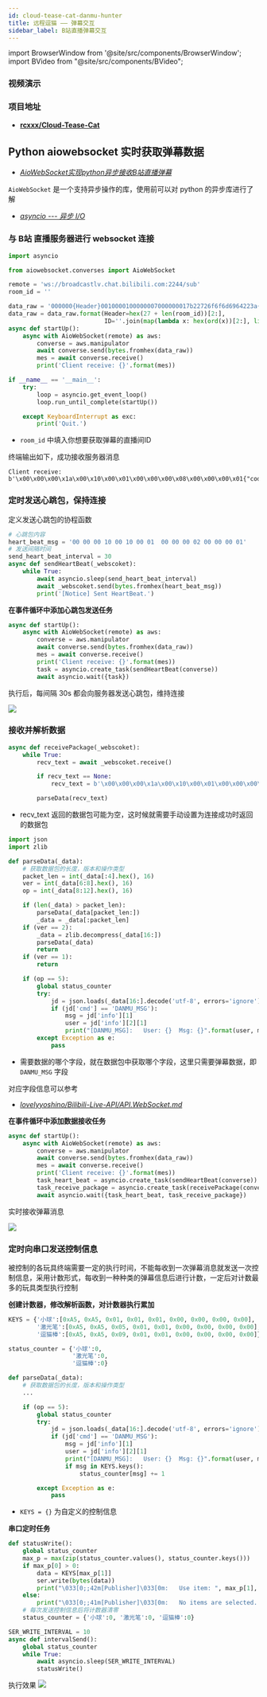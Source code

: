 ```yaml
---
id: cloud-tease-cat-danmu-hunter
title: 远程逗猫 —— 弹幕交互
sidebar_label: B站直播弹幕交互
---
```


import BrowserWindow from '@site/src/components/BrowserWindow';
import BVideo from "@site/src/components/BVideo";

<BrowserWindow>

### 视频演示

<BVideo src="//player.bilibili.com/player.html?aid=528488504&bvid=BV1eu41147ok&cid=1123471632&page=1" bsrc="https://www.bilibili.com/video/BV1eu41147"/>

### 项目地址
- **[rcxxx/Cloud-Tease-Cat](https://github.com/rcxxx/Cloud-Tease-Cat)**

</BrowserWindow>

## Python aiowebsocket 实时获取弹幕数据

- *[AioWebSocket实现python异步接收B站直播弹幕](https://blog.csdn.net/Sharp486/article/details/122466308)*

`AioWebSocket` 是一个支持异步操作的库，使用前可以对 python 的异步库进行了解

- *[asyncio --- 异步 I/O](https://docs.python.org/zh-cn/3.8/library/asyncio.html)*

### 与 B站 直播服务器进行 websocket 连接

``` py
import asyncio

from aiowebsocket.converses import AioWebSocket

remote = 'ws://broadcastlv.chat.bilibili.com:2244/sub'
room_id = ''

data_raw = '000000{Header}0010000100000007000000017b22726f6f6d6964223a{ID}7d'
data_raw = data_raw.format(Header=hex(27 + len(room_id))[2:],
                           ID=''.join(map(lambda x: hex(ord(x))[2:], list(room_id))))
async def startUp():
    async with AioWebSocket(remote) as aws:
        converse = aws.manipulator
        await converse.send(bytes.fromhex(data_raw))
        mes = await converse.receive()
        print('Client receive: {}'.format(mes))

if __name__ == '__main__':
    try:
        loop = asyncio.get_event_loop()
        loop.run_until_complete(startUp())

    except KeyboardInterrupt as exc:
        print('Quit.')

```
- `room_id` 中填入你想要获取弹幕的直播间ID

终端输出如下，成功接收服务器消息
```
Client receive: b'\x00\x00\x00\x1a\x00\x10\x00\x01\x00\x00\x00\x08\x00\x00\x00\x01{"code":0}'
```

### 定时发送心跳包，保持连接

定义发送心跳包的协程函数

``` py
# 心跳包内容
heart_beat_msg = '00 00 00 10 00 10 00 01  00 00 00 02 00 00 00 01'
# 发送间隔时间
send_heart_beat_interval = 30
async def sendHeartBeat(_webscoket):
    while True:
        await asyncio.sleep(send_heart_beat_interval)
        await _webscoket.send(bytes.fromhex(heart_beat_msg))
        print('[Notice] Sent HeartBeat.')
```

**在事件循环中添加心跳包发送任务**

``` py
async def startUp():
    async with AioWebSocket(remote) as aws:
        converse = aws.manipulator
        await converse.send(bytes.fromhex(data_raw))
        mes = await converse.receive()
        print('Client receive: {}'.format(mes))
        task = asyncio.create_task(sendHeartBeat(converse))
        await asyncio.wait({task})
```

执行后，每间隔 30s 都会向服务器发送心跳包，维持连接

![](https://pictures-1304295136.cos.ap-guangzhou.myqcloud.com/screenshot/cloud-tease-cat/sendHeartBeat.png)

### 接收并解析数据

``` py
async def receivePackage(_webscoket):
    while True:
        recv_text = await _webscoket.receive()

        if recv_text == None:
            recv_text = b'\x00\x00\x00\x1a\x00\x10\x00\x01\x00\x00\x00\x08\x00\x00\x00\x01{"code":0}'

        parseData(recv_text)
```
- recv_text 返回的数据包可能为空，这时候就需要手动设置为连接成功时返回的数据包

``` py
import json
import zlib

def parseData(_data):
    # 获取数据包的长度，版本和操作类型
    packet_len = int(_data[:4].hex(), 16)
    ver = int(_data[6:8].hex(), 16)
    op = int(_data[8:12].hex(), 16)

    if (len(_data) > packet_len):
        parseData(_data[packet_len:])
        _data = _data[:packet_len]
    if (ver == 2):
        _data = zlib.decompress(_data[16:])
        parseData(_data)
        return
    if (ver == 1):
        return

    if (op == 5):
        global status_counter
        try:
            jd = json.loads(_data[16:].decode('utf-8', errors='ignore'))
            if (jd['cmd'] == 'DANMU_MSG'):
                msg = jd['info'][1]
                user = jd['info'][2][1]
                print("[DANMU_MSG]:   User: {}  Msg: {}".format(user, msg))
        except Exception as e:
            pass
```
- 需要数据的哪个字段，就在数据包中获取哪个字段，这里只需要弹幕数据，即 `DANMU_MSG` 字段

对应字段信息可以参考
- *[lovelyyoshino/Bilibili-Live-API/API.WebSocket.md](https://github.com/lovelyyoshino/Bilibili-Live-API/blob/master/API.WebSocket.md)*

**在事件循环中添加数据接收任务**

``` py
async def startUp():
    async with AioWebSocket(remote) as aws:
        converse = aws.manipulator
        await converse.send(bytes.fromhex(data_raw))
        mes = await converse.receive()
        print('Client receive: {}'.format(mes))
        task_heart_beat = asyncio.create_task(sendHeartBeat(converse))
        task_receive_package = asyncio.create_task(receivePackage(converse))
        await asyncio.wait({task_heart_beat, task_receive_package})

```

实时接收弹幕消息

![](https://pictures-1304295136.cos.ap-guangzhou.myqcloud.com/screenshot/cloud-tease-cat/receivePackage.png)

### 定时向串口发送控制信息

被控制的各玩具终端需要一定的执行时间，不能每收到一次弹幕消息就发送一次控制信息，采用计数形式，每收到一种种类的弹幕信息后进行计数，一定后对计数最多的玩具类型执行控制

**创建计数器，修改解析函数，对计数器执行累加**

``` py
KEYS = {'小球':[0xA5, 0xA5, 0x01, 0x01, 0x01, 0x00, 0x00, 0x00, 0x00],
        '激光笔':[0xA5, 0xA5, 0x05, 0x01, 0x01, 0x00, 0x00, 0x00, 0x00],
        '逗猫棒':[0xA5, 0xA5, 0x09, 0x01, 0x01, 0x00, 0x00, 0x00, 0x00]}

status_counter = {'小球':0,
                  '激光笔':0,
                  '逗猫棒':0}

def parseData(_data):
    # 获取数据包的长度，版本和操作类型
    ...

    if (op == 5):
        global status_counter
        try:
            jd = json.loads(_data[16:].decode('utf-8', errors='ignore'))
            if (jd['cmd'] == 'DANMU_MSG'):
                msg = jd['info'][1]
                user = jd['info'][2][1]
                print("[DANMU_MSG]:   User: {}  Msg: {}".format(user, msg))
                if msg in KEYS.keys():
                    status_counter[msg] += 1

        except Exception as e:
            pass
```
- `KEYS = {}` 为自定义的控制信息

**串口定时任务**

``` py
def statusWrite():
    global status_counter
    max_p = max(zip(status_counter.values(), status_counter.keys()))
    if max_p[0] > 0:
        data = KEYS[max_p[1]]
        ser.write(bytes(data))
        print("\033[0;;42m[Publisher]\033[0m:   Use item: ", max_p[1], "  \033[0;36m[Counter]\033[0m: Clear")
    else:
        print("\033[0;;41m[Publisher]\033[0m:   No items are selected.  \033[0;36m[Counter]\033[0m: Clear")
    # 每次发送控制信息后将计数器清零
    status_counter = {'小球':0, '激光笔':0, '逗猫棒':0}

SER_WRITE_INTERVAL = 10
async def intervalSend():
    global status_counter
    while True:
        await asyncio.sleep(SER_WRITE_INTERVAL)
        statusWrite()
```

执行效果
![](https://pictures-1304295136.cos.ap-guangzhou.myqcloud.com/screenshot/cloud-tease-cat/run-result.png)
